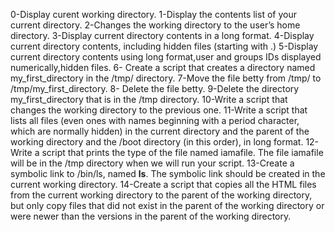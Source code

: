 0-Display curent working directory.
1-Display the contents list of your current directory.
2-Changes the working directory to the user’s home directory.
3-Display current directory contents in a long format.
4-Display current directory contents, including hidden files (starting with .)
5-Display current directory contents using long format,user and groups IDs displayed numerically,hidden files.
6- Create a script that creates a directory named my_first_directory in the /tmp/ directory.
7-Move the file betty from /tmp/ to /tmp/my_first_directory.
8- Delete the file betty.
9-Delete the directory my_first_directory that is in the /tmp directory.
10-Write a script that changes the working directory to the previous one.
11-Write a script that lists all files (even ones with names beginning with a period character, which are normally hidden) in the current directory and the parent of the working directory and the /boot directory (in this order), in long format.
12-Write a script that prints the type of the file named iamafile. The file iamafile will be in the /tmp directory when we will run your script.
13-Create a symbolic link to /bin/ls, named __ls__. The symbolic link should be created in the current working directory.
14-Create a script that copies all the HTML files from the current working directory to the parent of the working directory, but only copy files that did not exist in the parent of the working directory or were newer than the versions in the parent of the working directory.

